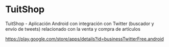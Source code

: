 TuitShop
========

TuitShop - Aplicación Android con integración con Twitter (buscador y envío de tweets) relacionado con la venta y compra de artículos

https://play.google.com/store/apps/details?id=businessTwitterFree.android
